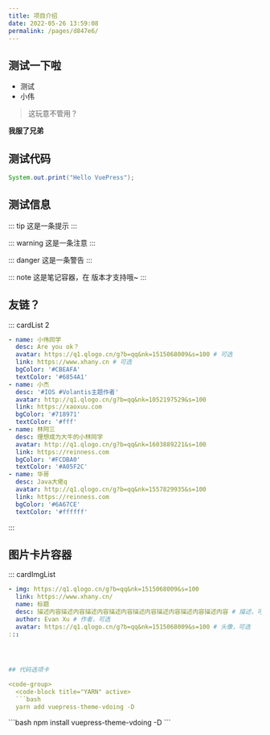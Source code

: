 ```yaml
---
title: 项目介绍
date: 2022-05-26 13:59:08
permalink: /pages/d847e6/
---
```



## 测试一下啦
- 测试
- 小伟


> 这玩意不管用？

**我服了兄弟**




## 测试代码

```java
System.out.print("Hello VuePress");
```


## 测试信息
::: tip
这是一条提示
:::

::: warning
这是一条注意
:::

::: danger
这是一条警告
:::

::: note
这是笔记容器，在 <Badge text="v1.5.0 +" /> 版本才支持哦~
:::


## 友链？

::: cardList 2
```yaml
- name: 小伟同学
  desc: Are you ok？
  avatar: https://q1.qlogo.cn/g?b=qq&nk=1515068009&s=100 # 可选
  link: https://www.xhany.cn # 可选
  bgColor: '#CBEAFA' 
  textColor: '#6854A1'
- name: 小杰
  desc: '#IOS #Volantis主题作者'
  avatar: http://q1.qlogo.cn/g?b=qq&nk=1052197529&s=100
  link: https://xaoxuu.com
  bgColor: '#718971'
  textColor: '#fff'
- name: 林阿三
  desc: 理想成为大牛的小林同学
  avatar: http://q1.qlogo.cn/g?b=qq&nk=1603889221&s=100
  link: https://reinness.com
  bgColor: '#FCDBA0'
  textColor: '#A05F2C'
- name: 华哥
  desc: Java大佬q
  avatar: http://q1.qlogo.cn/g?b=qq&nk=1557829935&s=100
  link: https://reinness.com
  bgColor: '#6A67CE'
  textColor: '#ffffff'
```
:::


## 图片卡片容器

::: cardImgList
```yaml
- img: https://q1.qlogo.cn/g?b=qq&nk=1515068009&s=100
  link: https://www.xhany.cn/
  name: 标题
  desc: 描述内容描述内容描述内容描述内容描述内容描述内容描述内容描述内容 # 描述，可选
  author: Evan Xu # 作者，可选
  avatar: https://q1.qlogo.cn/g?b=qq&nk=1515068009&s=100 # 头像，可选
:::




## 代码选项卡

<code-group>
  <code-block title="YARN" active>
  ```bash
  yarn add vuepress-theme-vdoing -D
  ```
  </code-block>

  <code-block title="NPM">
  ```bash
  npm install vuepress-theme-vdoing -D
  ```
  </code-block>
</code-group>